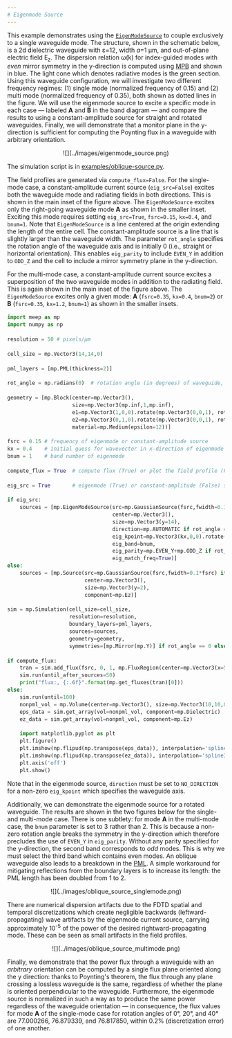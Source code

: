 ```yaml
---
# Eigenmode Source
---
```


This example demonstrates using the [`EigenModeSource`](../Python_User_Interface.md#eigenmodesource) to couple exclusively to a single waveguide mode. The structure, shown in the schematic below, is a 2d dielectric waveguide with ε=12, width $a$=1 μm, and out-of-plane electric field E<sub>z</sub>. The dispersion relation ω(k) for index-guided modes with *even* mirror symmetry in the y-direction is computed using [MPB](https://mpb.readthedocs.io/en/latest/) and shown in blue. The light cone which denotes radiative modes is the green section. Using this waveguide configuration, we will investigate two different frequency regimes: (1) single mode (normalized frequency of 0.15) and (2) multi mode (normalized frequency of 0.35), both shown as dotted lines in the figure. We will use the eigenmode source to excite a specific mode in each case &mdash; labeled **A** and **B** in the band diagram &mdash; and compare the results to using a constant-amplitude source for straight and rotated waveguides. Finally, we will demonstrate that a monitor plane in the y-direction is sufficient for computing the Poynting flux in a waveguide with arbitrary orientation.

<center>
![](../images/eigenmode_source.png)
</center>

The simulation script is in [examples/oblique-source.py](https://github.com/NanoComp/meep/blob/master/python/examples/oblique-source.py).

The field profiles are generated via `compute_flux=False`. For the single-mode case, a constant-amplitude current source (`eig_src=False`) excites both the waveguide mode and radiating fields in both directions. This is shown in the main inset of the figure above. The `EigenModeSource` excites only the right-going waveguide mode **A** as shown in the smaller inset. Exciting this mode requires setting `eig_src=True`, `fsrc=0.15`, `kx=0.4`, and `bnum=1`. Note that `EigenModeSource` is a line centered at the origin extending the length of the entire cell. The constant-amplitude source is a line that is slightly larger than the waveguide width. The parameter `rot_angle` specifies the rotation angle of the waveguide axis and is initially 0 (i.e., straight or horizontal orientation). This enables `eig_parity` to include `EVEN_Y` in addition to `ODD_Z` and the cell to include a mirror symmetry plane in the y-direction.

For the multi-mode case, a constant-amplitude current source excites a superposition of the two waveguide modes in addition to the radiating field. This is again shown in the main inset of the figure above. The `EigenModeSource` excites only a given mode: **A** (`fsrc=0.35`, `kx=0.4`, `bnum=2`) or **B** (`fsrc=0.35`, `kx=1.2`, `bnum=1`) as shown in the smaller insets.

```py
import meep as mp
import numpy as np

resolution = 50 # pixels/μm

cell_size = mp.Vector3(14,14,0)

pml_layers = [mp.PML(thickness=2)]

rot_angle = np.radians(0)  # rotation angle (in degrees) of waveguide, CCW around z-axis

geometry = [mp.Block(center=mp.Vector3(),
                     size=mp.Vector3(mp.inf,1,mp.inf),
                     e1=mp.Vector3(1,0,0).rotate(mp.Vector3(0,0,1), rot_angle),
                     e2=mp.Vector3(0,1,0).rotate(mp.Vector3(0,0,1), rot_angle),
                     material=mp.Medium(epsilon=12))]

fsrc = 0.15 # frequency of eigenmode or constant-amplitude source
kx = 0.4    # initial guess for wavevector in x-direction of eigenmode
bnum = 1    # band number of eigenmode

compute_flux = True  # compute flux (True) or plot the field profile (False)

eig_src = True       # eigenmode (True) or constant-amplitude (False) source

if eig_src:
    sources = [mp.EigenModeSource(src=mp.GaussianSource(fsrc,fwidth=0.1*fsrc) if compute_flux else mp.ContinuousSource(fsrc),
                                  center=mp.Vector3(),
                                  size=mp.Vector3(y=14),
                                  direction=mp.AUTOMATIC if rot_angle == 0 else mp.NO_DIRECTION,
                                  eig_kpoint=mp.Vector3(kx,0,0).rotate(mp.Vector3(0,0,1), rot_angle),
                                  eig_band=bnum,
                                  eig_parity=mp.EVEN_Y+mp.ODD_Z if rot_angle == 0 else mp.ODD_Z,
                                  eig_match_freq=True)]
else:
    sources = [mp.Source(src=mp.GaussianSource(fsrc,fwidth=0.1*fsrc) if compute_flux else mp.ContinuousSource(fsrc),
                         center=mp.Vector3(),
                         size=mp.Vector3(y=2),
                         component=mp.Ez)]

sim = mp.Simulation(cell_size=cell_size,
                    resolution=resolution,
                    boundary_layers=pml_layers,
                    sources=sources,
                    geometry=geometry,
                    symmetries=[mp.Mirror(mp.Y)] if rot_angle == 0 else [])

if compute_flux:
    tran = sim.add_flux(fsrc, 0, 1, mp.FluxRegion(center=mp.Vector3(x=5), size=mp.Vector3(y=14)))
    sim.run(until_after_sources=50)
    print("flux:, {:.6f}".format(mp.get_fluxes(tran)[0]))
else:
    sim.run(until=100)
    nonpml_vol = mp.Volume(center=mp.Vector3(), size=mp.Vector3(10,10,0))
    eps_data = sim.get_array(vol=nonpml_vol, component=mp.Dielectric)
    ez_data = sim.get_array(vol=nonpml_vol, component=mp.Ez)

    import matplotlib.pyplot as plt
    plt.figure()
    plt.imshow(np.flipud(np.transpose(eps_data)), interpolation='spline36', cmap='binary')
    plt.imshow(np.flipud(np.transpose(ez_data)), interpolation='spline36', cmap='RdBu', alpha=0.9)
    plt.axis('off')
    plt.show()
```

Note that in the eigenmode source, `direction` must be set to `NO_DIRECTION` for a non-zero `eig_kpoint` which specifies the waveguide axis.

Additionally, we can demonstrate the eigenmode source for a rotated waveguide. The results are shown in the two figures below for the single- and multi-mode case. There is one subtlety: for mode **A** in the multi-mode case, the `bnum` parameter is set to 3 rather than 2. This is because a non-zero rotation angle breaks the symmetry in the y-direction which therefore precludes the use of `EVEN_Y` in `eig_parity`. Without any parity specified for the y-direction, the second band corresponds to *odd* modes. This is why we must select the third band which contains even modes. An oblique waveguide also leads to a breakdown in the [PML](../Perfectly_Matched_Layer.md). A simple workaround for mitigating reflections from the boundary layers is to increase its length: the PML length has been doubled from 1 to 2.

<center>
![](../images/oblique_source_singlemode.png)
</center>

There are numerical dispersion artifacts due to the FDTD spatial and temporal discretizations which create negligible backwards (leftward-propagating) wave artifacts by the eigenmode current source, carrying approximately 10<sup>-5</sup> of the power of the desired rightward-propagating mode. These can be seen as small artifacts in the field profiles.

<center>
![](../images/oblique_source_multimode.png)
</center>

Finally, we demonstrate that the power flux through a waveguide with an *arbitrary* orientation can be computed by a single flux plane oriented along the y direction: thanks to Poynting's theorem, the flux through any plane crossing a lossless waveguide is the same, regardless of whether the plane is oriented perpendicular to the waveguide.  Furthermore, the eigenmode source is normalized in such a way as to produce the same power regardless of the waveguide orientation — in consequence, the flux values for mode **A** of the single-mode case for rotation angles of 0°, 20°, and 40° are 77.000266, 76.879339, and 76.817850, within 0.2% (discretization error) of one another.

